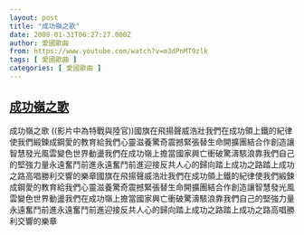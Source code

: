 ```yaml
---
layout: post
title: "成功嶺之歌"
date: 2008-01-31T06:27:27.000Z
author: 愛國歌曲
from: https://www.youtube.com/watch?v=m3dPnMT9zlk
tags: [ 愛國歌曲 ]
categories: [ 愛國歌曲 ]
---
```

<!--1201760847000-->
[成功嶺之歌](https://www.youtube.com/watch?v=m3dPnMT9zlk)
------

<div>
成功嶺之歌        ((影片中為特戰與陸官))國旗在飛揚聲威浩壯我們在成功領上鐵的紀律使我們緞鍊成鋼愛的教育給我們心靈滋養驚奇震撼緊張替生命開擴團結合作創造讓智慧發光風雲變色世界動盪我們在成功嶺上擔當國家興亡衝破驚濤駭浪靠我們自己的堅強力量永遠奮鬥前進永遠奮鬥前進迎接反共人心的歸向踏上成功之路踏上成功之路高唱勝利交響的樂章國旗在飛揚聲威浩壯我們在成功領上鐵的紀律使我們緞鍊成鋼愛的教育給我們心靈滋養驚奇震撼緊張替生命開擴團結合作創造讓智慧發光風雲變色世界動盪我們在成功嶺上擔當國家興亡衝破驚濤駭浪靠我們自己的堅強力量永遠奮鬥前進永遠奮鬥前進迎接反共人心的歸向踏上成功之路踏上成功之路高唱勝利交響的樂章
</div>
